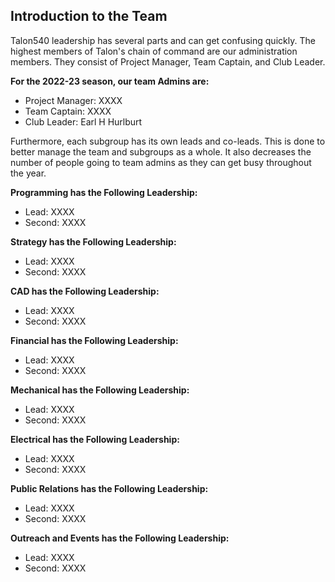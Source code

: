 ## **Introduction to the Team**
Talon540 leadership has several parts and can get confusing quickly. The highest members of Talon's chain of command are our administration members. They consist of Project Manager, Team Captain, and Club Leader.

**For the 2022-23 season, our team Admins are:**
- Project Manager: XXXX <!-- TODO: -->
- Team Captain: XXXX <!-- TODO: -->
- Club Leader: Earl H Hurlburt

Furthermore, each subgroup has its own leads and co-leads. This is done to better manage the team and subgroups as a whole. It also decreases the number of people going to team admins as they can get busy throughout the year.

**Programming has the Following Leadership:**
- Lead: XXXX <!-- TODO: -->
- Second: XXXX <!-- TODO: -->

**Strategy has the Following Leadership:**
- Lead: XXXX <!-- TODO: -->
- Second: XXXX <!-- TODO: -->

**CAD has the Following Leadership:**
- Lead: XXXX <!-- TODO: -->
- Second: XXXX <!-- TODO: -->

**Financial has the Following Leadership:**
- Lead: XXXX <!-- TODO: -->
- Second: XXXX <!-- TODO: -->

**Mechanical has the Following Leadership:**
- Lead: XXXX <!-- TODO: -->
- Second: XXXX <!-- TODO: -->

**Electrical has the Following Leadership:**
- Lead: XXXX <!-- TODO: -->
- Second: XXXX <!-- TODO: -->

**Public Relations has the Following Leadership:**
- Lead: XXXX <!-- TODO: -->
- Second: XXXX <!-- TODO: -->

**Outreach and Events has the Following Leadership:**
- Lead: XXXX <!-- TODO: -->
- Second: XXXX <!-- TODO: -->


